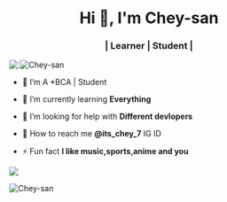 <h1 align="center">Hi 👋, I'm Chey-san</h1>
<h3 align="center">| Learner | Student |</h3>
<img 
src="https://user-images.githubusercontent.com/97988840/156427759-82bbb56f-ac75-4d71-9865-ff17ebab0898.gif"
<p align="left"> <img src="https://komarev.com/ghpvc/?username=Chey-san&label=Profile%20views&color=0e75b6&style=flat" alt="Chey-san" /> </p>
<p align="left"> <a href="https://github-profile-trophy.vercel.app/?username=ryo-ma&no-frame=true

"><img src="https://github-profile-trophy.vercel.app/?username=Chey-san" alt="Chey-san" /></a> </p>
- 🔭 I’m A *BCA | Student

- 🌱 I’m currently learning **Everything**

- 🤝 I’m looking for help with **Different devlopers**

- 💜 How to reach me **@its_chey_7** IG ID

- ⚡ Fun fact **I like music,sports,anime and you**

















<img src="https://github-readme-stats.vercel.app/api?username=Chey-san&show_icons=true&theme=blue&show_owner=true&count_private=true">

<p><img align="left" src="https://github-readme-stats.vercel.app/api/top-langs?username=Chey-san&show_icons=true&locale=en&layout=compact" alt="Chey-san" /></p>



